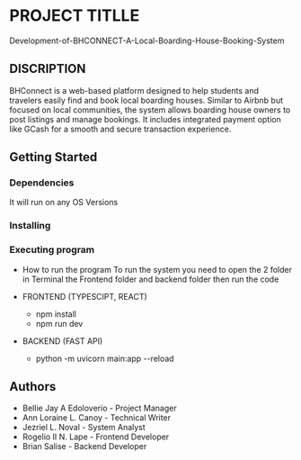 # PROJECT TITLLE
Development-of-BHCONNECT-A-Local-Boarding-House-Booking-System

## DISCRIPTION
BHConnect is a web-based platform designed to help students and travelers easily find and book local boarding houses. Similar to Airbnb but focused on local communities, the system allows boarding house owners to post listings and manage bookings. It includes integrated payment option like GCash for a smooth and secure transaction experience.

## Getting Started

### Dependencies
It will run on any OS Versions

### Installing

### Executing program
* How to run the program
  To run the system you need to open the 2 folder in Terminal the Frontend folder and backend folder then run the code

* FRONTEND (TYPESCIPT, REACT)
  * npm install
  * npm run dev

* BACKEND (FAST API)
  * python -m uvicorn main:app --reload

## Authors
* Bellie Jay A Edoloverio - Project Manager
* Ann Loraine L. Canoy - Technical Writer
* Jezriel L. Noval - System Analyst
* Rogelio II N. Lape - Frontend Developer
* Brian Salise - Backend Developer


